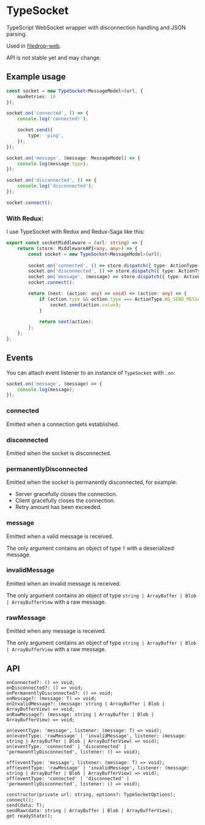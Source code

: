 # TypeSocket

TypeScript WebSocket wrapper with disconnection handling and JSON parsing.

Used in [filedrop-web](https://github.com/mat-sz/filedrop-web).

API is not stable yet and may change.

## Example usage

```ts
const socket = new TypeSocket<MessageModel>(url, {
    maxRetries: 10
});

socket.on('connected', () => {
    console.log('connected!');

    socket.send({
        type: 'ping',
    });
});

socket.on('message', (message: MessageModel) => {
    console.log(message.type);
});

socket.on('disconnected', () => {
    console.log('disconnected');
});

socket.connect();
```

### With Redux:

I use TypeSocket with Redux and Redux-Saga like this:

```ts
export const socketMiddleware = (url: string) => {
    return (store: MiddlewareAPI<any, any>) => {
        const socket = new TypeSocket<MessageModel>(url);
        
        socket.on('connected', () => store.dispatch({ type: ActionType.WS_CONNECTED }));
        socket.on('disconnected', () => store.dispatch({ type: ActionType.WS_DISCONNECTED }));
        socket.on('message', (message) => store.dispatch({ type: ActionType.WS_MESSAGE, value: message }));
        socket.connect();

        return (next: (action: any) => void) => (action: any) => {
            if (action.type && action.type === ActionType.WS_SEND_MESSAGE && socket.readyState === 1) {
                socket.send(action.value);
            }
            
            return next(action);
        };
    };
};
```

## Events

You can attach event listener to an instance of `TypeSocket` with `.on`:

```ts
socket.on('message', (message) => {
    console.log(message);
});
```

### connected

Emitted when a connection gets established.

### disconnected

Emitted when the socket is disconnected.

### permanentlyDisconnected

Emitted when the socket is permanently disconnected, for example:

* Server gracefully closes the connection.
* Client gracefully closes the connection.
* Retry amount has been exceeded.

### message

Emitted when a valid message is received.

The only argument contains an object of type `T` with a deserialized message.

### invalidMessage

Emitted when an invalid message is received.

The only argument contains an object of type `string | ArrayBuffer | Blob | ArrayBufferView` with a raw message.

### rawMessage

Emitted when any message is received.

The only argument contains an object of type `string | ArrayBuffer | Blob | ArrayBufferView` with a raw message.

## API

```
onConnected?: () => void;
onDisconnected?: () => void;
onPermanentlyDisconnected?: () => void;
onMessage?: (message: T) => void;
onInvalidMessage?: (message: string | ArrayBuffer | Blob | ArrayBufferView) => void;
onRawMessage?: (message: string | ArrayBuffer | Blob | ArrayBufferView) => void;

on(eventType: 'message', listener: (message: T) => void);
on(eventType: 'rawMessage' | 'invalidMessage', listener: (message: string | ArrayBuffer | Blob | ArrayBufferView) => void);
on(eventType: 'connected' | 'disconnected' | 'permanentlyDisconnected', listener: () => void);

off(eventType: 'message', listener: (message: T) => void);
off(eventType: 'rawMessage' | 'invalidMessage', listener: (message: string | ArrayBuffer | Blob | ArrayBufferView) => void);
off(eventType: 'connected' | 'disconnected' | 'permanentlyDisconnected', listener: () => void);

constructor(private url: string, options?: TypeSocketOptions);
connect();
send(data: T);
sendRaw(data: string | ArrayBuffer | Blob | ArrayBufferView);
get readyState();
```